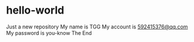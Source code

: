 # hello-world
Just a new repository
My name is TGG 
My account is 592415376@qq.com
My password is you-know
The End
